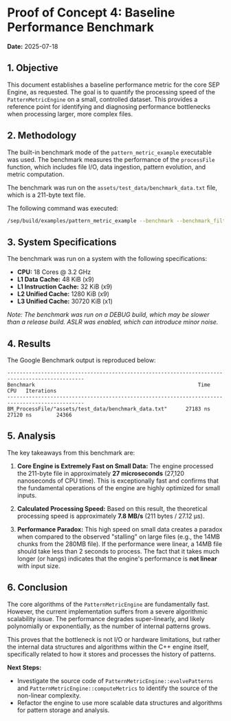 # Proof of Concept 4: Baseline Performance Benchmark

**Date:** 2025-07-18

## 1. Objective

This document establishes a baseline performance metric for the core SEP Engine, as requested. The goal is to quantify the processing speed of the `PatternMetricEngine` on a small, controlled dataset. This provides a reference point for identifying and diagnosing performance bottlenecks when processing larger, more complex files.

## 2. Methodology

The built-in benchmark mode of the `pattern_metric_example` executable was used. The benchmark measures the performance of the `processFile` function, which includes file I/O, data ingestion, pattern evolution, and metric computation.

The benchmark was run on the `assets/test_data/benchmark_data.txt` file, which is a 211-byte text file.

The following command was executed:

```bash
/sep/build/examples/pattern_metric_example --benchmark --benchmark_filter=BM_ProcessFile
```

## 3. System Specifications

The benchmark was run on a system with the following specifications:

*   **CPU:** 18 Cores @ 3.2 GHz
*   **L1 Data Cache:** 48 KiB (x9)
*   **L1 Instruction Cache:** 32 KiB (x9)
*   **L2 Unified Cache:** 1280 KiB (x9)
*   **L3 Unified Cache:** 30720 KiB (x1)

*Note: The benchmark was run on a DEBUG build, which may be slower than a release build. ASLR was enabled, which can introduce minor noise.*

## 4. Results

The Google Benchmark output is reproduced below:

```
-----------------------------------------------------------------------------------------------
Benchmark                                                     Time             CPU   Iterations
-----------------------------------------------------------------------------------------------
BM_ProcessFile/"assets/test_data/benchmark_data.txt"      27183 ns        27120 ns        24366
```

## 5. Analysis

The key takeaways from this benchmark are:

1.  **Core Engine is Extremely Fast on Small Data:** The engine processed the 211-byte file in approximately **27 microseconds** (27,120 nanoseconds of CPU time). This is exceptionally fast and confirms that the fundamental operations of the engine are highly optimized for small inputs.

2.  **Calculated Processing Speed:** Based on this result, the theoretical processing speed is approximately **7.8 MB/s** (211 bytes / 27.12 µs).

3.  **Performance Paradox:** This high speed on small data creates a paradox when compared to the observed "stalling" on large files (e.g., the 14MB chunks from the 280MB file). If the performance were linear, a 14MB file should take less than 2 seconds to process. The fact that it takes much longer (or hangs) indicates that the engine's performance is **not linear** with input size.

## 6. Conclusion

The core algorithms of the `PatternMetricEngine` are fundamentally fast. However, the current implementation suffers from a severe algorithmic scalability issue. The performance degrades super-linearly, and likely polynomially or exponentially, as the number of internal patterns grows.

This proves that the bottleneck is not I/O or hardware limitations, but rather the internal data structures and algorithms within the C++ engine itself, specifically related to how it stores and processes the history of patterns.

**Next Steps:**
*   Investigate the source code of `PatternMetricEngine::evolvePatterns` and `PatternMetricEngine::computeMetrics` to identify the source of the non-linear complexity.
*   Refactor the engine to use more scalable data structures and algorithms for pattern storage and analysis.